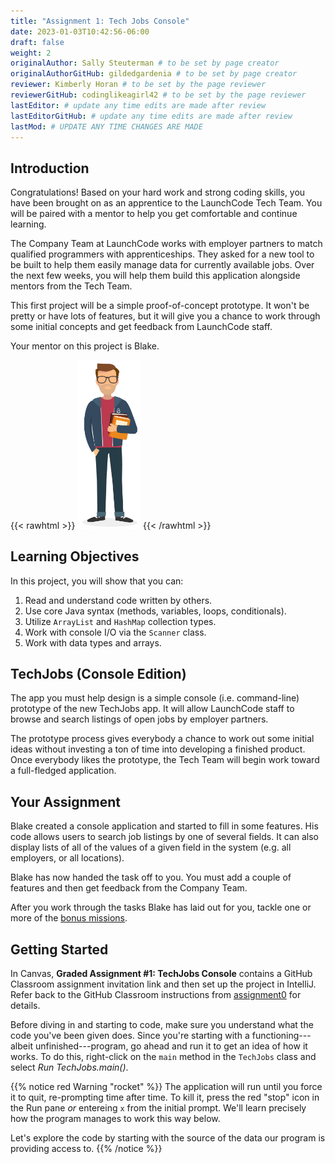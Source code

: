 ```yaml
---
title: "Assignment 1: Tech Jobs Console"
date: 2023-01-03T10:42:56-06:00
draft: false
weight: 2
originalAuthor: Sally Steuterman # to be set by page creator
originalAuthorGitHub: gildedgardenia # to be set by page creator
reviewer: Kimberly Horan # to be set by the page reviewer
reviewerGitHub: codinglikeagirl42 # to be set by the page reviewer
lastEditor: # update any time edits are made after review
lastEditorGitHub: # update any time edits are made after review
lastMod: # UPDATE ANY TIME CHANGES ARE MADE
---
```


## Introduction

Congratulations! Based on your hard work and strong coding skills, you have
been brought on as an apprentice to the LaunchCode Tech Team. You will be
paired with a mentor to help you get comfortable and continue learning.

The Company Team at LaunchCode works with employer partners to match qualified
programmers with apprenticeships. They asked for a new tool to be built to
help them easily manage data for currently available jobs. Over the next few
weeks, you will help them build this application alongside mentors from the
Tech Team.

This first project will be a simple proof-of-concept prototype. It won't be
pretty or have lots of features, but it will give you a chance to work through
some initial concepts and get feedback from LaunchCode staff.

Your mentor on this project is Blake.

{{< rawhtml >}}
   <img src="pictures/LC-Blake.png" alt="LaunchCode Mentor Blake" width=20% />
{{< /rawhtml >}}

## Learning Objectives

In this project, you will show that you can:

1. Read and understand code written by others.
2. Use core Java syntax (methods, variables, loops, conditionals).
3. Utilize `ArrayList` and `HashMap` collection types.
4. Work with console I/O via the `Scanner` class.
5. Work with data types and arrays.

## TechJobs (Console Edition)

The app you must help design is a simple console (i.e. command-line) prototype
of the new TechJobs app. It will allow LaunchCode staff to browse and search
listings of open jobs by employer partners.

The prototype process gives everybody a chance to work out some initial ideas
without investing a ton of time into developing a finished product. Once
everybody likes the prototype, the Tech Team will begin work toward a
full-fledged application.

## Your Assignment

Blake created a console application and started to fill in some features. His
code allows users to search job listings by one of several fields. It can also
display lists of all of the values of a given field in the system (e.g. all
employers, or all locations).

Blake has now handed the task off to you. You must add a couple of features and
then get feedback from the Company Team.

After you work through the tasks Blake has laid out for you, tackle one
or more of the [bonus missions](#tech-jobs-console-bonus-missions).

## Getting Started

In Canvas, **Graded Assignment #1: TechJobs Console** contains a GitHub Classroom assignment invitation link and then set up the project in IntelliJ. Refer back to the GitHub Classroom instructions from [assignment0](assignment0.md) for details. 

Before diving in and starting to code, make sure you understand what the code
you've been given does. Since you're starting with a functioning---albeit
unfinished---program, go ahead and run it to get an idea of how it works. To do
this, right-click on the `main` method in the `TechJobs` class and select
*Run TechJobs.main()*.


{{% notice red Warning "rocket" %}}
The application will run until you force it to quit, re-prompting time after time. To kill it, press the red "stop" icon in the Run pane *or* entereing `x` from the initial prompt. We'll learn precisely how the program manages to work this way below.

Let's explore the code by starting with the source of the data our program is
providing access to.
{{% /notice %}}

